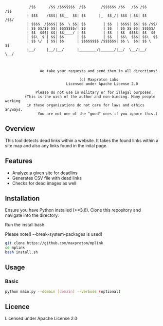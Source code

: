 ```
           /$$      /$$ /$$$$$$$  /$$       /$$$$$$ /$$   /$$ /$$   /$$
          | $$$    /$$$| $$__  $$| $$      |_  $$_/| $$$ | $$| $$  /$$/
          | $$$$  /$$$$| $$  \ $$| $$        | $$  | $$$$| $$| $$ /$$/ 
          | $$ $$/$$ $$| $$$$$$$/| $$        | $$  | $$ $$ $$| $$$$$/  
          | $$  $$$| $$| $$____/ | $$        | $$  | $$  $$$$| $$  $$  
          | $$\  $ | $$| $$      | $$        | $$  | $$\  $$$| $$\  $$ 
          | $$ \/  | $$| $$      | $$$$$$$$ /$$$$$$| $$ \  $$| $$ \  $$
          |__/     |__/|__/      |________/|______/|__/  \__/|__/  \__/
                                                             
                                                             
                                                             
                We take your requests and send them in all directions!                                                                           
                                                                         
                                  (c) Maxproton Labs
                            Licensed under Apache License 2.0

              Please do not use in military or for illegal purposes.
         (This is the wish of the author and non-binding. Many people working
          in these organizations do not care for laws and ethics anyways.
               You are not one of the "good" ones if you ignore this.)
```

## Overview

This tool detects dead links within a website. It takes the found links within a site map and also any links found in the inital page.
## Features

- Analyze a given site for deadlins
- Generates CSV file with dead links
- Checks for dead images as well

## Installation

Ensure you have Python installed (>=3.6). Clone this repository and navigate into the directory:

Run the install bash.

Please note!! --break-system-packages is used!
```bash
git clone https://github.com/maxproton/mplink
cd mplink
bash install.sh
```
## Usage
### Basic
```bash
python main.py --domain [domain] --verbose (optional)
```

## Licence
Licensed under Apache License 2.0